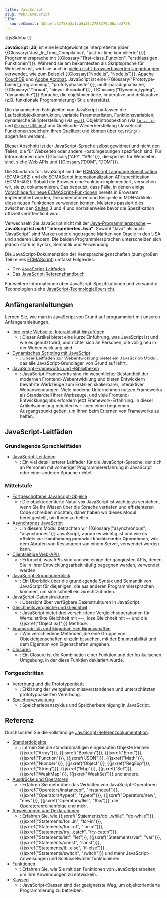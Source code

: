 ```yaml
---
title: JavaScript
slug: Web/JavaScript
l10n:
  sourceCommit: 3dbbefa32758e2a1ca9a37c2788370c06aae2738
---
```


{{jsSidebar}}

**JavaScript** (**JS**) ist eine leichtgewichtige interpretierte (oder {{Glossary("Just_In_Time_Compilation", "just-in-time kompilierte")}}) Programmiersprache mit {{Glossary("First-class_Function", "erstklassigen Funktionen")}}. Während sie am bekanntesten als Skriptsprache für Webseiten ist, wird sie auch in [vielen nicht-browserbasierten Umgebungen](https://en.wikipedia.org/wiki/JavaScript#Other_usage) verwendet, wie zum Beispiel {{Glossary("Node.js", "Node.js")}}, [Apache CouchDB](https://couchdb.apache.org/) und [Adobe Acrobat](https://opensource.adobe.com/dc-acrobat-sdk-docs/acrobatsdk/). JavaScript ist eine {{Glossary("Prototype-based_programming", "prototypbasierte")}}, multi-paradigmatische, {{Glossary("Thread", "einzel-threaded")}}, {{Glossary("Dynamic_typing", "dynamische")}} Sprache, die objektorientierte, imperative und deklarative (z.B. funktionale Programmierung) Stile unterstützt.

Die dynamischen Fähigkeiten von JavaScript umfassen die Laufzeitobjektkonstruktion, variable Parameterlisten, Funktionsvariablen, dynamische Skripterstellung (via [`eval`](/de/docs/Web/JavaScript/Reference/Global_Objects/eval)), Objektintrospektion (via [`for...in`](/de/docs/Web/JavaScript/Reference/Statements/for...in) und [`Object`-Utilities](/de/docs/Web/JavaScript/Reference/Global_Objects/Object#static_methods)) und Quellcode-Wiederherstellung (JavaScript-Funktionen speichern ihren Quelltext und können über [`toString()`](/de/docs/Web/JavaScript/Reference/Global_Objects/Function/toString) abgerufen werden).

Dieser Abschnitt ist der JavaScript-Sprache selbst gewidmet und nicht den Teilen, die für Webseiten oder andere Hostumgebungen spezifisch sind. Für Informationen über {{Glossary("API", "APIs")}}, die speziell für Webseiten sind, siehe [Web APIs](/de/docs/Web/API) und {{Glossary("DOM", "DOM")}}.

Die Standards für JavaScript sind die [ECMAScript Language Specification](https://tc39.es/ecma262/) (ECMA-262) und die [ECMAScript Internationalization API specification](https://tc39.es/ecma402/) (ECMA-402). Sobald ein Browser eine Funktion implementiert, versuchen wir, sie zu dokumentieren. Das bedeutet, dass Fälle, in denen einige [Vorschläge für neue ECMAScript-Funktionen](https://github.com/tc39/proposals) bereits in Browsern implementiert wurden, Dokumentationen und Beispiele in MDN-Artikeln diese neuen Funktionen verwenden können. Meistens passiert dies zwischen den [Stufen](https://tc39.es/process-document/) 3 und 4 und normalerweise bevor die Spezifikation offiziell veröffentlicht wird.

Verwechseln Sie JavaScript nicht mit der [Java-Programmiersprache](<https://en.wikipedia.org/wiki/Java_(programming_language)>) — **JavaScript ist _nicht_ "interpretiertes Java"**. Sowohl "Java" als auch "JavaScript" sind Marken oder eingetragene Marken von Oracle in den USA und anderen Ländern. Die beiden Programmiersprachen unterscheiden sich jedoch stark in Syntax, Semantik und Verwendung.

Die JavaScript-Dokumentation der Kernspracheigenschaften (zum großen Teil reines [ECMAScript](/de/docs/Web/JavaScript/Reference/JavaScript_technologies_overview)) umfasst Folgendes:

- Den [JavaScript-Leitfaden](/de/docs/Web/JavaScript/Guide)
- Das [JavaScript-Referenzhandbuch](/de/docs/Web/JavaScript/Reference)

Für weitere Informationen über JavaScript-Spezifikationen und verwandte Technologien siehe [JavaScript-Technologieübersicht](/de/docs/Web/JavaScript/Reference/JavaScript_technologies_overview).

## Anfängeranleitungen

Lernen Sie, wie man in JavaScript von Grund auf programmiert mit unseren Anfängeranleitungen.

- [Ihre erste Webseite: Interaktivität hinzufügen](/de/docs/Learn_web_development/Getting_started/Your_first_website/Adding_interactivity)
  - : Dieser Artikel bietet eine kurze Einführung, was JavaScript ist und wie es genutzt wird, und richtet sich an Personen, die völlig neu in der Webentwicklung sind.
- [Dynamisches Scripting mit JavaScript](/de/docs/Learn_web_development/Core/Scripting)
  - : Unser [Leitfaden zur Webentwicklung](/de/docs/Learn_web_development) bietet ein JavaScript-Modul, das alle JavaScript-Grundlagen von Grund auf lehrt.
- [JavaScript-Frameworks und -Bibliotheken](/de/docs/Learn_web_development/Core/Frameworks_libraries)
  - : JavaScript-Frameworks sind ein wesentlicher Bestandteil der modernen Frontend-Webentwicklung und bieten Entwicklern bewährte Werkzeuge zum Erstellen skalierbarer, interaktiver Webanwendungen. Viele moderne Unternehmen nutzen Frameworks als Standardteil ihrer Werkzeuge, und viele Frontend-Entwicklungsjobs erfordern jetzt Framework-Erfahrung. In dieser Artikelsammlung möchten wir Ihnen einen bequemen Ausgangspunkt geben, um Ihnen beim Erlernen von Frameworks zu helfen.

## JavaScript-Leitfäden

### Grundlegende Sprachleitfäden

- [JavaScript-Leitfaden](/de/docs/Web/JavaScript/Guide)
  - : Ein viel detaillierterer Leitfaden für die JavaScript-Sprache, der sich an Personen mit vorheriger Programmiererfahrung in JavaScript oder einer anderen Sprache richtet.

### Mittelstufe

- [Fortgeschrittene JavaScript-Objekte](/de/docs/Learn_web_development/Extensions/Advanced_JavaScript_objects)
  - : Die objektorientierte Natur von JavaScript ist wichtig zu verstehen, wenn Sie Ihr Wissen über die Sprache vertiefen und effizienteren Code schreiben möchten, daher haben wir dieses Modul bereitgestellt, um Ihnen zu helfen.
- [Asynchrones JavaScript](/de/docs/Learn_web_development/Extensions/Async_JS)
  - : In diesem Modul betrachten wir {{Glossary("asynchronous", "asynchrones")}} JavaScript, warum es wichtig ist und wie es effektiv zur Handhabung potenziell blockierender Operationen, wie dem Abrufen von Ressourcen von einem Server, verwendet werden kann.
- [Clientseitige Web-APIs](/de/docs/Learn_web_development/Extensions/Client-side_APIs)
  - : Erforscht, was APIs sind und wie einige der gängigsten APIs, denen Sie in Ihrer Entwicklungsarbeit häufig begegnen werden, verwendet werden.
- [JavaScript-Sprachüberblick](/de/docs/Web/JavaScript/Guide/Language_overview)
  - : Ein Überblick über die grundlegende Syntax und Semantik von JavaScript für diejenigen, die aus anderen Programmiersprachen kommen, um sich schnell ein zurechtzufinden.
- [JavaScript-Datenstrukturen](/de/docs/Web/JavaScript/Guide/Data_structures)
  - : Übersicht über verfügbare Datenstrukturen in JavaScript.
- [Gleichheitsvergleiche und Gleichheit](/de/docs/Web/JavaScript/Guide/Equality_comparisons_and_sameness)
  - : JavaScript bietet drei verschiedene Vergleichsoperationen für Werte: strikte Gleichheit mit `===`, lose Gleichheit mit `==` und die {{jsxref("Object.is()")}} Methode.
- [Enumerabilität und Eigentum von Eigenschaften](/de/docs/Web/JavaScript/Guide/Enumerability_and_ownership_of_properties)
  - : Wie verschiedene Methoden, die eine Gruppe von Objekteigenschaften einzeln besuchen, mit der Enumerabilität und dem Eigentum von Eigenschaften umgehen.
- [Closures](/de/docs/Web/JavaScript/Guide/Closures)
  - : Ein Closure ist die Kombination einer Funktion und der lexikalischen Umgebung, in der diese Funktion deklariert wurde.

### Fortgeschritten

- [Vererbung und die Prototypenkette](/de/docs/Web/JavaScript/Guide/Inheritance_and_the_prototype_chain)
  - : Erklärung der weitgehend missverstandenen und unterschätzten prototypbasierten Vererbung.
- [Speicherverwaltung](/de/docs/Web/JavaScript/Guide/Memory_management)
  - : Speicherlebenszyklus und Speicherbereinigung in JavaScript.

## Referenz

Durchsuchen Sie die vollständige [JavaScript-Referenzdokumentation](/de/docs/Web/JavaScript/Reference).

- [Standardobjekte](/de/docs/Web/JavaScript/Reference/Global_Objects)
  - : Lernen Sie die standardmäßigen eingebauten Objekte kennen: {{jsxref("Array")}}, {{jsxref("Boolean")}}, {{jsxref("Error")}}, {{jsxref("Function")}}, {{jsxref("JSON")}}, {{jsxref("Math")}}, {{jsxref("Number")}}, {{jsxref("Object")}}, {{jsxref("RegExp")}}, {{jsxref("String")}}, {{jsxref("Map")}}, {{jsxref("Set")}}, {{jsxref("WeakMap")}}, {{jsxref("WeakSet")}} und andere.
- [Ausdrücke und Operatoren](/de/docs/Web/JavaScript/Reference/Operators)
  - : Erfahren Sie mehr über das Verhalten von JavaScript-Operatoren {{jsxref("Operators/instanceof", "instanceof")}}, {{jsxref("Operators/typeof", "typeof")}}, {{jsxref("Operators/new", "new")}}, {{jsxref("Operators/this", "this")}}, die [Operatorenreihenfolge](/de/docs/Web/JavaScript/Reference/Operators/Operator_precedence) und mehr.
- [Anweisungen und Deklarationen](/de/docs/Web/JavaScript/Reference/Statements)
  - : Erfahren Sie, wie {{jsxref("Statements/do...while", "do-while")}}, {{jsxref("Statements/for...in", "for-in")}}, {{jsxref("Statements/for...of", "for-of")}}, {{jsxref("Statements/try...catch", "try-catch")}}, {{jsxref("Statements/let", "let")}}, {{jsxref("Statements/var", "var")}}, {{jsxref("Statements/const", "const")}}, {{jsxref("Statements/if...else", "if-else")}}, {{jsxref("Statements/switch", "switch")}} und mehr JavaScript-Anweisungen und Schlüsselwörter funktionieren.
- [Funktionen](/de/docs/Web/JavaScript/Reference/Functions)
  - : Erfahren Sie, wie Sie mit den Funktionen von JavaScript arbeiten, um Ihre Anwendungen zu entwickeln.
- [Klassen](/de/docs/Web/JavaScript/Reference/Classes)
  - : JavaScript-Klassen sind der geeignetste Weg, um objektorientierte Programmierung zu betreiben.
